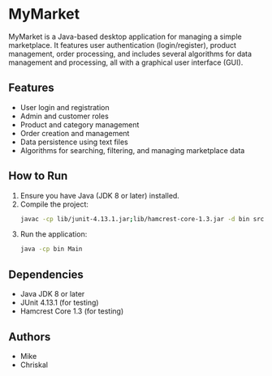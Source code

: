 # MyMarket

MyMarket is a Java-based desktop application for managing a simple marketplace. It features user authentication (login/register), product management, order processing, and includes several algorithms for data management and processing, all with a graphical user interface (GUI).

## Features
- User login and registration
- Admin and customer roles
- Product and category management
- Order creation and management
- Data persistence using text files
- Algorithms for searching, filtering, and managing marketplace data


## How to Run
1. Ensure you have Java (JDK 8 or later) installed.
2. Compile the project:
   ```bash
   javac -cp lib/junit-4.13.1.jar;lib/hamcrest-core-1.3.jar -d bin src/**/*.java
   ```
3. Run the application:
   ```bash
   java -cp bin Main
   ```


## Dependencies
- Java JDK 8 or later
- JUnit 4.13.1 (for testing)
- Hamcrest Core 1.3 (for testing)

## Authors
- Mike 
- Chriskal
